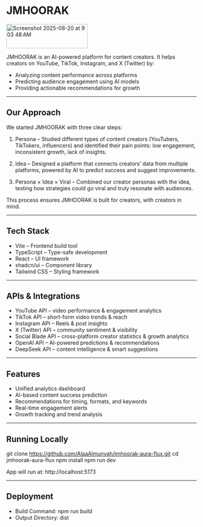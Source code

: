 # JMHOORAK
<img width="215" height="64" alt="Screenshot 2025-08-20 at 9 03 48 AM" src="https://github.com/user-attachments/assets/7ae1d7ac-5bee-4fbc-a6fa-c8812ae54a5b" />


JMHOORAK is an AI-powered platform for content creators.
It helps creators on YouTube, TikTok, Instagram, and X (Twitter) by:

- Analyzing content performance across platforms
- Predicting audience engagement using AI models
- Providing actionable recommendations for growth

---

## Our Approach

We started JMHOORAK with three clear steps:

1. Persona – Studied different types of content creators (YouTubers, TikTokers, influencers) 
   and identified their pain points: low engagement, inconsistent growth, lack of insights.

2. Idea – Designed a platform that connects creators’ data from multiple platforms, 
   powered by AI to predict success and suggest improvements.

3. Persona × Idea × Viral – Combined our creator personas with the idea, testing how 
   strategies could go viral and truly resonate with audiences.

This process ensures JMHOORAK is built for creators, with creators in mind.

---

## Tech Stack

- Vite – Frontend build tool
- TypeScript – Type-safe development
- React – UI framework
- shadcn/ui – Component library
- Tailwind CSS – Styling framework

---

## APIs & Integrations

- YouTube API – video performance & engagement analytics
- TikTok API – short-form video trends & reach
- Instagram API – Reels & post insights
- X (Twitter) API – community sentiment & visibility
- Social Blade API – cross-platform creator statistics & growth analytics
- OpenAI API – AI-powered predictions & recommendations
- DeepSeek API – content intelligence & smart suggestions

---

## Features

- Unified analytics dashboard
- AI-based content success prediction
- Recommendations for timing, formats, and keywords
- Real-time engagement alerts
- Growth tracking and trend analysis

---

## Running Locally

git clone https://github.com/AlaaAlmunyah/jmhoorak-aura-flux.git
cd jmhoorak-aura-flux
npm install
npm run dev

App will run at: http://localhost:5173

---

## Deployment

- Build Command: npm run build
- Output Directory: dist
